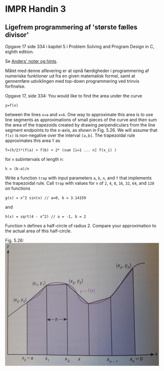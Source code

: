 # IMPR Handin 3
## Ligefrem programmering af 'største fælles divisor' 

Opgave 17 side 334 i kapitel 5 i Problem Solving and Program Design in C, eighth edition. 

Se [Anders' noter og hints](https://people.cs.aau.dk/~andsch/IMPR/opgaver/noter-pspd7-334-17.html). 

Målet med denne aflevering er at opnå færdigheder i programmering af numeriske funktioner ud fra en given matematisk formel, 
samt at gennemføre udviklingen med top-down programmering ved trinvis forfinelse.

Opgave 17, side 334:
You would like to find the area under the curve 
```
y=f(x)
```
between the lines `x=a` and `x=b`. One way to approximate this area is to use line segments as 
approximations of small pieces of the curve and then sum the area of the trapezoids created by drawing perpendiculars 
from the line segment endpoints to the x-axis, as shown in Fig. 5.26.
We will assume that `f(x)` is non-negative over the interval `[a,b]`.
The trapezoidal rule approximates this area `T` as
```
T=(h/2)*(f(a) + f(b) + 2* (sum [i=1 ... n] f(x_i) )
```

for `n` subintervals of length `h`:
```
h = (b-a)/n
```

Write a function `trap` with input parameters `a`, `b`, `n`, and `f` that implements the trapezoidal rule.
Call `trap` with values for `n` of `2`, `4`, `8`, `16`, `32`, `64`, and `128` on functions
```
g(x) = x^2 sin(x) // a=0, b = 3.14159
```
and
```
h(x) = sqrt(4 - x^2) // a = -1, b = 2
```
Function `h` defines a half-circle of radius 2.
Compare your approximation to the actual area of this half-circle.

Fig. 5.26:
![Fig. 5.26](Fig.5.26.png)